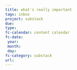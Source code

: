 ```yaml
---
title: what's really important
tags: inbox
project: substack
due: 
type: 
fc-calendar: content calendar
fc-date:
 year: 
 month: 
 day: 
fc-category: substack
url:
---
```


